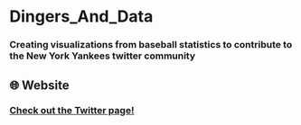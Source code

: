 # Dingers_And_Data
### Creating visualizations from baseball statistics to contribute to the New York Yankees twitter community

## :globe_with_meridians: Website
### [Check out the Twitter page!](https://twitter.com/DingersAndData)